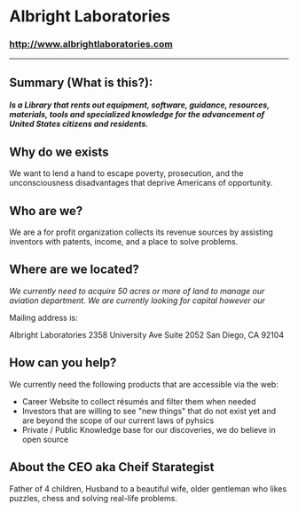 # Albright Laboratories


### http://www.albrightlaboratories.com
---

## Summary (What is this?):
##### Is a Library that rents out equipment, software, guidance, resources, materials, tools and specialized knowledge for the advancement of United States citizens and residents.  


## Why do we exists
We want to lend a hand to escape poverty, prosecution, and the unconsciousness disadvantages that deprive Americans of opportunity.  

## Who are we?
We are a for profit organization collects its revenue sources by assisting inventors with patents, income, and a place to solve problems.

## Where are we located?

_We currently need to acquire 50 acres or more of land to manage our aviation department.  We are currently looking for capital however our_

Mailing address is:

Albright Laboratories
2358 University Ave
Suite 2052
San Diego, CA 92104



## How can you help?
We currently need the following products that are accessible via the web:

- Career Website to collect résumés and filter them when needed
- Investors that are willing to see "new things" that do not exist yet and are beyond the scope of our current laws of pyhsics
- Private / Public Knowledge base for our discoveries, we do believe in open source

## About the CEO aka Cheif Starategist

Father of 4 children, Husband to a beautiful wife, older gentleman who likes puzzles, chess and solving real-life problems.

